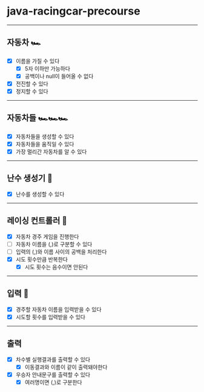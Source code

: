 # java-racingcar-precourse

---

## 자동차 🏎️

-[x] 이름을 가질 수 있다
  - [x] 5자 이하만 가능하다
  - [x] 공백이나 null이 들어올 수 없다
- [x] 전진할 수 있다
- [x] 정지할 수 있다

---
## 자동차들 🏎️🏎️🏎️
- [x] 자동차들을 생성할 수 있다
- [x] 자동차들을 움직일 수 있다
- [x] 가장 멀리간 자동차를 알 수 있다

---
## 난수 생성기 🔢
- [x] 난수를 생성할 수 있다

---
## 레이싱 컨트롤러 🏁
- [x] 자동차 경주 게임을 진행한다
- [ ] 자동차 이름을 (,)로 구분할 수 있다
- [ ] 입력의 (,)와 이름 사이의 공백을 처리한다
- [x] 시도 횟수만큼 반복한다
  - [x] 시도 횟수는 음수이면 안된다

---
## 입력 💬

- [x] 경주할 자동차 이름을 입력받을 수 있다
- [x] 시도할 횟수를 입력받을 수 있다

---

## 출력

- [x] 차수별 실행결과를 출력할 수 있다
  - [x] 이동결과와 이름이 같이 출력돼야한다
- [x] 우승자 안내문구를 출력할 수 있다
  - [x] 여러명이면 (,)로 구분한다